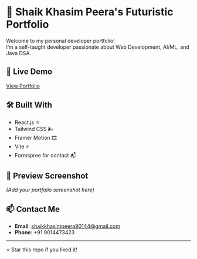 # 🚀 Shaik Khasim Peera's Futuristic Portfolio

Welcome to my personal developer portfolio!  
I’m a self-taught developer passionate about Web Development, AI/ML, and Java DSA.

## 🔗 Live Demo
[View Portfolio](https://your-deploy-link.vercel.app)

## 🛠️ Built With
- React.js ⚛️
- Tailwind CSS 🌬️
- Framer Motion 🎞️
- Vite ⚡
- Formspree for contact 📬

## 📸 Preview Screenshot
*(Add your portfolio screenshot here)*

## 📫 Contact Me
- **Email**: shaikkhasimpeera90144@gmail.com
- **Phone**: +91 9014473423

---

⭐ Star this repo if you liked it!
